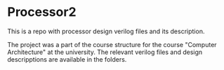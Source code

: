 # Processor2
This is a repo with processor design verilog files and its description.

The project was a part of the course structure for the course "Computer Architecture" at the university. The relevant verilog files and design descripptions are available in the folders.
